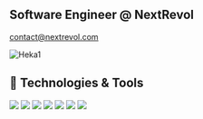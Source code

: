 ## Software Engineer @ NextRevol
contact@nextrevol.com

![Heka1]([https://user-images.githubusercontent.com/45047731/182907862-930badf3-ba32-4df8-a236-e26adf8fb4aa.png](https://media.licdn.com/dms/image/D4D16AQEgUQEJeElckw/profile-displaybackgroundimage-shrink_350_1400/0/1690898154499?e=1696464000&v=beta&t=nDTMO_lH2aCfw1CN5qqR6JzgIGG5LBz0yyNVlwhwsv0))

## 🔧 Technologies & Tools

![](https://img.shields.io/badge/Editor-VS_Code-informational?style=flat&logo=visual-studio-code&logoColor=white&color=6aa6f8)
![](https://img.shields.io/badge/Code-Python-informational?style=flat&logo=python&logoColor=white&color=6aa6f8)
![](https://img.shields.io/badge/Code-JavaScript-informational?style=flat&logo=javascript&logoColor=white&color=6aa6f8)
![](https://img.shields.io/badge/Code-React-informational?style=flat&logo=react&logoColor=white&color=6aa6f8)
![](https://img.shields.io/badge/Shell-Bash-informational?style=flat&logo=gnu-bash&logoColor=white&color=6aa6f8)
![](https://img.shields.io/badge/Tools-PostgreSQL-informational?style=flat&logo=postgresql&logoColor=white&color=6aa6f8)
![](https://img.shields.io/badge/Tools-Docker-informational?style=flat&logo=docker&logoColor=white&color=6aa6f8)

